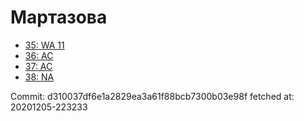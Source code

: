 # Мартазова
- [35: WA 11](35.md)
- [36: AC](36.md)
- [37: AC](37.md)
- [38: NA](38.md)

Commit: d310037df6e1a2829ea3a61f88bcb7300b03e98f
 fetched at: 20201205-223233
